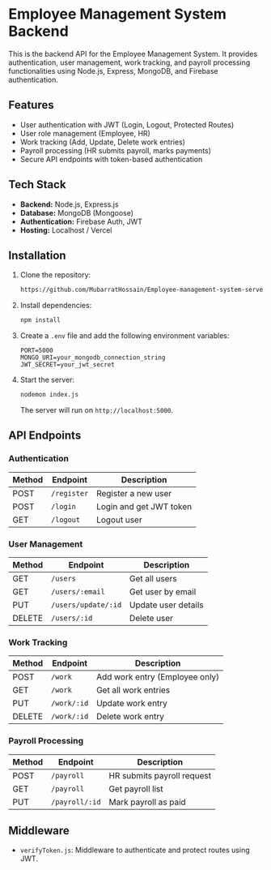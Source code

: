 # Employee Management System Backend

This is the backend API for the Employee Management System. It provides authentication, user management, work tracking, and payroll processing functionalities using Node.js, Express, MongoDB, and Firebase authentication.

## Features
- User authentication with JWT (Login, Logout, Protected Routes)
- User role management (Employee, HR)
- Work tracking (Add, Update, Delete work entries)
- Payroll processing (HR submits payroll, marks payments)
- Secure API endpoints with token-based authentication

## Tech Stack
- **Backend:** Node.js, Express.js
- **Database:** MongoDB (Mongoose)
- **Authentication:** Firebase Auth, JWT
- **Hosting:** Localhost / Vercel

## Installation

1. Clone the repository:
   ```bash
   https://github.com/MubarratHossain/Employee-management-system-server.git 
   ```

2. Install dependencies:
   ```bash
   npm install
   ```

3. Create a `.env` file and add the following environment variables:
   ```env
   PORT=5000
   MONGO_URI=your_mongodb_connection_string
   JWT_SECRET=your_jwt_secret
   ```

4. Start the server:
   ```bash
   nodemon index.js
   ```
   The server will run on `http://localhost:5000`.

## API Endpoints

### Authentication
| Method | Endpoint        | Description |
|--------|----------------|-------------|
| POST   | `/register`     | Register a new user |
| POST   | `/login`        | Login and get JWT token |
| GET    | `/logout`       | Logout user |

### User Management
| Method | Endpoint            | Description |
|--------|--------------------|-------------|
| GET    | `/users`           | Get all users  |
| GET    | `/users/:email`    | Get user by email |
| PUT    | `/users/update/:id` | Update user details |
| DELETE | `/users/:id`       | Delete user  |

### Work Tracking
| Method | Endpoint         | Description |
|--------|-----------------|-------------|
| POST   | `/work`         | Add work entry (Employee only) |
| GET    | `/work`         | Get all work entries |
| PUT    | `/work/:id`     | Update work entry |
| DELETE | `/work/:id`     | Delete work entry |

### Payroll Processing
| Method | Endpoint         | Description |
|--------|-----------------|-------------|
| POST   | `/payroll`      | HR submits payroll request |
| GET    | `/payroll`      | Get payroll list |
| PUT    | `/payroll/:id`  | Mark payroll as paid |

## Middleware
- `verifyToken.js`: Middleware to authenticate and protect routes using JWT.



